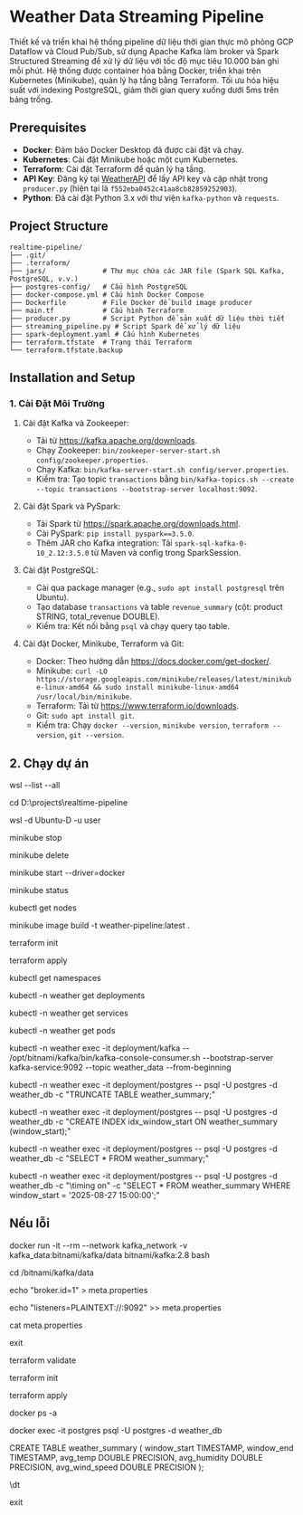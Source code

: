 # Weather Data Streaming Pipeline

Thiết kế và triển khai hệ thống pipeline dữ liệu thời gian thực mô phỏng GCP Dataflow và Cloud Pub/Sub, sử dụng Apache Kafka làm broker và Spark Structured Streaming để xử lý dữ liệu với tốc độ mục tiêu 10.000 bản ghi mỗi phút. Hệ thống được container hóa bằng Docker, triển khai trên Kubernetes (Minikube), quản lý hạ tầng bằng Terraform. Tối ưu hóa hiệu suất với indexing PostgreSQL, giảm thời gian query xuống dưới 5ms trên bảng trống.

## Prerequisites

- **Docker**: Đảm bảo Docker Desktop đã được cài đặt và chạy.
- **Kubernetes**: Cài đặt Minikube hoặc một cụm Kubernetes.
- **Terraform**: Cài đặt Terraform để quản lý hạ tầng.
- **API Key**: Đăng ký tại [WeatherAPI](https://www.weatherapi.com/) để lấy API key và cập nhật trong `producer.py` (hiện tại là `f552eba0452c41aa8cb82859252903`).
- **Python**: Đã cài đặt Python 3.x với thư viện `kafka-python` và `requests`.

## Project Structure

```
realtime-pipeline/
├── .git/
├── .terraform/
├── jars/              # Thư mục chứa các JAR file (Spark SQL Kafka, PostgreSQL, v.v.)
├── postgres-config/   # Cấu hình PostgreSQL
├── docker-compose.yml # Cấu hình Docker Compose
├── Dockerfile         # File Docker để build image producer
├── main.tf            # Cấu hình Terraform
├── producer.py        # Script Python để sản xuất dữ liệu thời tiết
├── streaming_pipeline.py # Script Spark để xử lý dữ liệu
├── spark-deployment.yaml # Cấu hình Kubernetes
├── terraform.tfstate  # Trạng thái Terraform
└── terraform.tfstate.backup
```

## Installation and Setup

### 1. Cài Đặt Môi Trường
1. Cài đặt Kafka và Zookeeper:
   - Tải từ https://kafka.apache.org/downloads.
   - Chạy Zookeeper: `bin/zookeeper-server-start.sh config/zookeeper.properties`.
   - Chạy Kafka: `bin/kafka-server-start.sh config/server.properties`.
   - Kiểm tra: Tạo topic `transactions` bằng `bin/kafka-topics.sh --create --topic transactions --bootstrap-server localhost:9092`.

2. Cài đặt Spark và PySpark:
   - Tải Spark từ https://spark.apache.org/downloads.html.
   - Cài PySpark: `pip install pyspark==3.5.0`.
   - Thêm JAR cho Kafka integration: Tải `spark-sql-kafka-0-10_2.12:3.5.0` từ Maven và config trong SparkSession.

3. Cài đặt PostgreSQL:
   - Cài qua package manager (e.g., `sudo apt install postgresql` trên Ubuntu).
   - Tạo database `transactions` và table `revenue_summary` (cột: product STRING, total_revenue DOUBLE).
   - Kiểm tra: Kết nối bằng `psql` và chạy query tạo table.

4. Cài đặt Docker, Minikube, Terraform và Git:
   - Docker: Theo hướng dẫn https://docs.docker.com/get-docker/.
   - Minikube: `curl -LO https://storage.googleapis.com/minikube/releases/latest/minikube-linux-amd64 && sudo install minikube-linux-amd64 /usr/local/bin/minikube`.
   - Terraform: Tải từ https://www.terraform.io/downloads.
   - Git: `sudo apt install git`.
   - Kiểm tra: Chạy `docker --version`, `minikube version`, `terraform --version`, `git --version`.

## 2. Chạy dự án
wsl --list --all

cd D:\projects\realtime-pipeline

wsl -d Ubuntu-D -u user

minikube stop

minikube delete

minikube start --driver=docker

minikube status

kubectl get nodes

minikube image build -t weather-pipeline:latest .

terraform init

terraform apply

kubectl get namespaces

kubectl -n weather get deployments

kubectl -n weather get services

kubectl -n weather get pods

kubectl -n weather exec -it deployment/kafka -- /opt/bitnami/kafka/bin/kafka-console-consumer.sh --bootstrap-server kafka-service:9092 --topic weather_data --from-beginning

kubectl -n weather exec -it deployment/postgres -- psql -U postgres -d weather_db -c "TRUNCATE TABLE weather_summary;"

kubectl -n weather exec -it deployment/postgres -- psql -U postgres -d weather_db -c "CREATE INDEX idx_window_start ON weather_summary (window_start);"

kubectl -n weather exec -it deployment/postgres -- psql -U postgres -d weather_db -c "SELECT * FROM weather_summary;"

kubectl -n weather exec -it deployment/postgres -- psql -U postgres -d weather_db -c "\timing on" -c "SELECT * FROM weather_summary WHERE window_start = '2025-08-27 15:00:00';"

## Nếu lỗi
docker run -it --rm --network kafka_network -v kafka_data:bitnami/kafka/data bitnami/kafka:2.8 bash

cd /bitnami/kafka/data

echo "broker.id=1" > meta.properties

echo "listeners=PLAINTEXT://:9092" >> meta.properties

cat meta.properties

exit

terraform validate

terraform init

terraform apply

docker ps -a

docker exec -it postgres psql -U postgres -d weather_db

CREATE TABLE weather_summary (
    window_start TIMESTAMP,
    window_end TIMESTAMP,
    avg_temp DOUBLE PRECISION,
    avg_humidity DOUBLE PRECISION,
    avg_wind_speed DOUBLE PRECISION
);

\dt

exit
